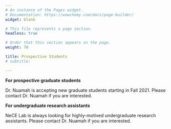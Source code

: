 ```yaml
---
# An instance of the Pages widget.
# Documentation: https://wowchemy.com/docs/page-builder/
widget: blank

# This file represents a page section.
headless: true

# Order that this section appears on the page.
weight: 70

title: Prospective Students
# subtitle:

---
```

**For prospective graduate students**

Dr. Nuamah is accepting new graduate students starting in Fall 2021. Please contact Dr. Nuamah if you are interested. 

**For undergraduate research assistants**

NeCE Lab is always looking for highly-motived undergraduate research assistants. Please contact Dr. Nuamah if you are interested. 
